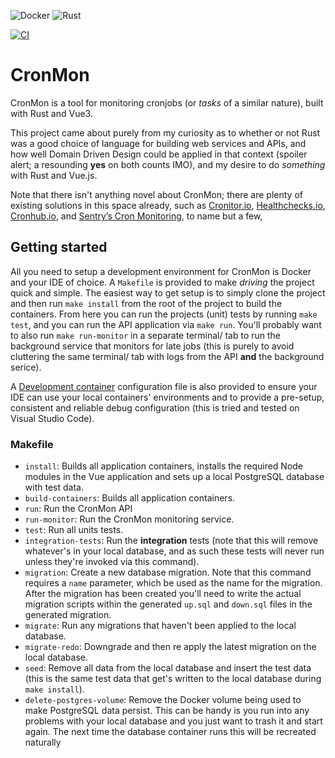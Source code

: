 ![Docker](https://img.shields.io/badge/Docker-2CA5E0?logo=docker&logoColor=white)
![Rust](https://img.shields.io/badge/Rust-000000?logo=rust&logoColor=white)

[![CI](https://github.com/howamith/cron-mon/actions/workflows/ci.yml/badge.svg)](https://github.com/howamith/cron-mon/actions/workflows/ci.yml)

# CronMon

CronMon is a tool for monitoring cronjobs (or _tasks_ of a similar nature), built with Rust and
Vue3.

This project came about purely from my curiosity as to whether or not Rust was a good choice
of language for building web services and APIs, and how well Domain Driven Design could be applied
in that context (spoiler alert; a resounding **yes** on both counts IMO), and my desire to do
_something_ with Rust and Vue.js.

Note that there isn't anything novel about CronMon; there are plenty of existing solutions in this
space already, such as [Cronitor.io](https://cronitor.io/cron-job-monitoring),
[Healthchecks.io](https://healthchecks.io), [Cronhub.io](https://cronhub.io), and
[Sentry’s Cron Monitoring](https://sentry.io/for/cron-monitoring/), to name but a few,

## Getting started

All you need to setup a development environment for CronMon is Docker and your IDE of choice. A
`Makefile` is provided to make _driving_ the project quick and simple. The easiest way to get setup
is to simply clone the project and then run `make install` from the root of the project to build the
containers. From here you can run the projects (unit) tests by running `make test`, and you can run
the API application via `make run`. You'll probably want to also run `make run-monitor` in a
separate terminal/ tab to run the background service that monitors for late jobs (this is purely to
avoid cluttering the same terminal/ tab with logs from the API **and** the background serice).

A [Development container](https://containers.dev/) configuration file is also provided to ensure
your IDE can use your local containers' environments and to provide a pre-setup, consistent and
reliable debug configuration (this is tried and tested on Visual Studio Code).

### Makefile

- `install`: Builds all application containers, installs the required Node modules in the Vue
  application and sets up a local PostgreSQL database with test data.
- `build-containers`: Builds all application containers.
- `run`: Run the CronMon API
- `run-monitor`: Run the CronMon monitoring service.
- `test`: Run all units tests.
- `integration-tests`: Run the **integration** tests (note that this will remove whatever's in your
  local database, and as such these tests will never run unless they're invoked via this command).
- `migration`: Create a new database migration. Note that this command requires a `name` parameter,
  which be used as the name for the migration. After the migration has been created you'll need to
  write the actual migration scripts within the generated `up.sql` and `down.sql` files in the
  generated migration.
- `migrate`: Run any migrations that haven't been applied to the local database.
- `migrate-redo`: Downgrade and then re apply the latest migration on the local database.
- `seed`: Remove all data from the local database and insert the test data (this is the same test
  data that get's written to the local database during `make install`).
- `delete-postgres-volume`: Remove the Docker volume being used to make PostgreSQL data persist.
  This can be handy is you run into any problems with your local database and you just want to trash
  it and start again. The next time the database container runs this will be recreated naturally
